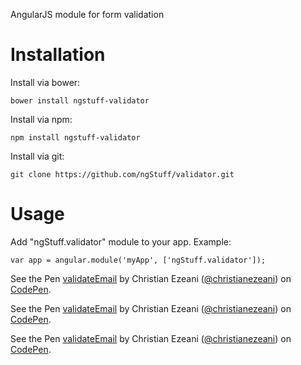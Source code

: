 <!--
[![CircleCI Status](https://circleci.com/gh/facebook/react.svg?style=shield&circle-token=:circle-token)](https://circleci.com/gh/facebook/react) [![Build Status](https://img.shields.io/travis/facebook/react/master.svg?style=flat)](https://travis-ci.org/facebook/react) [![Coverage Status](https://img.shields.io/coveralls/facebook/react/master.svg?style=flat)](https://coveralls.io/github/facebook/react?branch=master) [![npm version](https://img.shields.io/npm/v/react.svg?style=flat)](https://www.npmjs.com/package/react) [![PRs Welcome](https://img.shields.io/badge/PRs-welcome-brightgreen.svg)](CONTRIBUTING.md#pull-requests)
-->

AngularJS module for form validation

# Installation
Install via bower:
```
bower install ngstuff-validator
```

Install via npm:
```
npm install ngstuff-validator
```

Install via git:
```
git clone https://github.com/ngStuff/validator.git
```


# Usage
Add "ngStuff.validator" module to your app. Example:
```
var app = angular.module('myApp', ['ngStuff.validator']);
```

<p data-height="265" data-theme-id="0" data-slug-hash="MEbBPY" data-default-tab="html,result" data-user="christianezeani" data-embed-version="2" data-pen-title="validateEmail" class="codepen">See the Pen <a href="https://codepen.io/christianezeani/pen/MEbBPY/">validateEmail</a> by Christian Ezeani (<a href="https://codepen.io/christianezeani">@christianezeani</a>) on <a href="https://codepen.io">CodePen</a>.</p>

<p data-height="265" data-theme-id="0" data-slug-hash="aLBjmO" data-default-tab="html,result" data-user="christianezeani" data-embed-version="2" data-pen-title="validateCallback" class="codepen">See the Pen <a href="https://codepen.io/christianezeani/pen/aLBjmO/">validateEmail</a> by Christian Ezeani (<a href="https://codepen.io/christianezeani">@christianezeani</a>) on <a href="https://codepen.io">CodePen</a>.</p>


<p data-height="265" data-theme-id="0" data-slug-hash="ZXBjwb" data-default-tab="html,result" data-user="christianezeani" data-embed-version="2" data-pen-title="matchWith" class="codepen">See the Pen <a href="https://codepen.io/christianezeani/pen/ZXBjwb/">validateEmail</a> by Christian Ezeani (<a href="https://codepen.io/christianezeani">@christianezeani</a>) on <a href="https://codepen.io">CodePen</a>.</p>


<script async src="https://production-assets.codepen.io/assets/embed/ei.js"></script>

